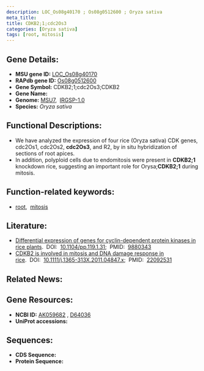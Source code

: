 ```yaml
---
description: LOC_Os08g40170 ; Os08g0512600 ; Oryza sativa
meta_title:
title: CDKB2;1;cdc2Os3
categories: [Oryza sativa]
tags: [root, mitosis]
---
```


## Gene Details:
- **MSU gene ID:** [LOC_Os08g40170](http://rice.uga.edu/cgi-bin/ORF_infopage.cgi?orf=LOC_Os08g40170)  
- **RAPdb gene ID:** [Os08g0512600](https://rapdb.dna.affrc.go.jp/locus/?name=Os08g0512600)  
- **Gene Symbol:** CDKB2;1;cdc2Os3;CDKB2
- **Gene Name:**
- **Genome:**  [MSU7](http://rice.uga.edu/),&nbsp;&nbsp;[IRGSP-1.0](https://rapdb.dna.affrc.go.jp/download/irgsp1.html)
- **Species:** *Oryza sativa*

## Functional Descriptions:
   - We have analyzed the expression of four rice (Oryza sativa) CDK genes, cdc2Os1, cdc2Os2, **cdc2Os3**, and R2, by in situ hybridization of sections of root apices.
   - In addition, polyploid cells due to endomitosis were present in **CDKB2;1** knockdown rice, suggesting an important role for Orysa;**CDKB2;1** during mitosis.

## Function-related keywords:
   - [root](/tags/root/),&nbsp;&nbsp;[mitosis](/tags/mitosis/)

## Literature:
   - [Differential expression of genes for cyclin-dependent protein kinases in rice plants](https://www.doi.org/10.1104/pp.119.1.31).&nbsp;&nbsp;DOI:&nbsp;&nbsp;[10.1104/pp.119.1.31](https://www.doi.org/10.1104/pp.119.1.31);&nbsp;&nbsp;PMID:&nbsp;&nbsp;[9880343](https://pubmed.ncbi.nlm.nih.gov/9880343/)
   - [CDKB2 is involved in mitosis and DNA damage response in rice](https://www.doi.org/10.1111/j.1365-313X.2011.04847.x).&nbsp;&nbsp;DOI:&nbsp;&nbsp;[10.1111/j.1365-313X.2011.04847.x](https://www.doi.org/10.1111/j.1365-313X.2011.04847.x);&nbsp;&nbsp;PMID:&nbsp;&nbsp;[22092531](https://pubmed.ncbi.nlm.nih.gov/22092531/)

## Related News:

## Gene Resources:
- **NCBI ID:**  [AK059682](http://www.ncbi.nlm.nih.gov/nuccore/AK059682)&nbsp;,&nbsp;[D64036](http://www.ncbi.nlm.nih.gov/nuccore/D64036)
- **UniProt accessions:** [](https://www.uniprot.org/uniprotkb//entry)

## Sequences:
- **CDS Sequence:**
- **Protein Sequence:**
